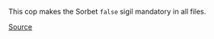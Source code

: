 
This cop makes the Sorbet `false` sigil mandatory in all files.

[Source](http://www.rubydoc.info/gems/rubocop/RuboCop/Cop/Sorbet/FalseSigil)